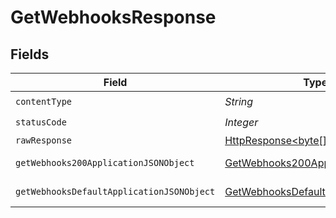 # GetWebhooksResponse


## Fields

| Field                                                                                                                    | Type                                                                                                                     | Required                                                                                                                 | Description                                                                                                              |
| ------------------------------------------------------------------------------------------------------------------------ | ------------------------------------------------------------------------------------------------------------------------ | ------------------------------------------------------------------------------------------------------------------------ | ------------------------------------------------------------------------------------------------------------------------ |
| `contentType`                                                                                                            | *String*                                                                                                                 | :heavy_check_mark:                                                                                                       | N/A                                                                                                                      |
| `statusCode`                                                                                                             | *Integer*                                                                                                                | :heavy_check_mark:                                                                                                       | N/A                                                                                                                      |
| `rawResponse`                                                                                                            | [HttpResponse<byte[]>](https://docs.oracle.com/en/java/javase/11/docs/api/java.net.http/java/net/http/HttpResponse.html) | :heavy_minus_sign:                                                                                                       | N/A                                                                                                                      |
| `getWebhooks200ApplicationJSONObject`                                                                                    | [GetWebhooks200ApplicationJSON](../../models/operations/GetWebhooks200ApplicationJSON.md)                                | :heavy_minus_sign:                                                                                                       | A list of webhooks                                                                                                       |
| `getWebhooksDefaultApplicationJSONObject`                                                                                | [GetWebhooksDefaultApplicationJSON](../../models/operations/GetWebhooksDefaultApplicationJSON.md)                        | :heavy_minus_sign:                                                                                                       | Error response.                                                                                                          |